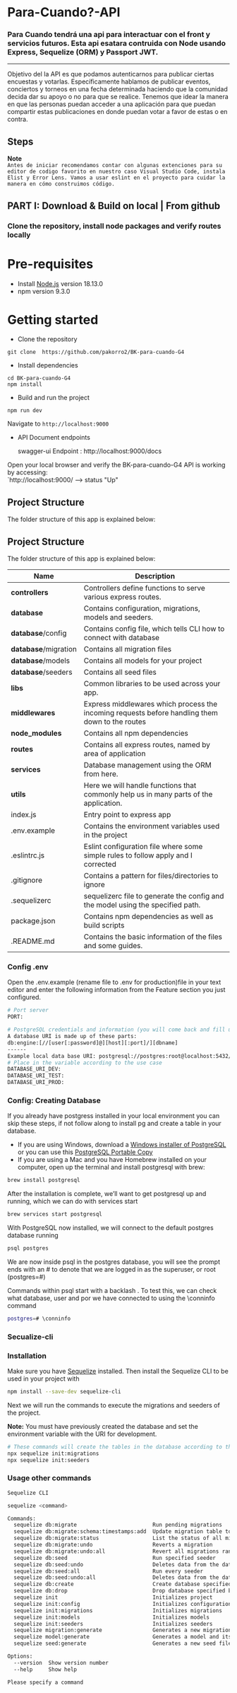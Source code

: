 # Para-Cuando?-API  
### **Para Cuando tendrá una api para interactuar con el front y servicios futuros. Esta api esatara contruida con Node usando Express, Sequelize (ORM) y  Passport JWT.**
-----
Objetivo del la API es que podamos autenticarnos para publicar ciertas encuestas y votarlas. Específicamente hablamos de publicar eventos, conciertos y torneos en una fecha determinada haciendo que la comunidad decida dar su apoyo o no para que se realice. Tenemos que idear la manera en que las personas puedan acceder a una aplicación para que puedan compartir estas publicaciones en donde puedan votar a favor de estas o en contra.   

## Steps

**Note**  
`Antes de iniciar recomendamos contar con algunas extenciones para su editor de codigo favorito en nuestro caso Visual Studio Code, instala Elist y Error Lens. Vamos a usar eslint en el proyecto para cuidar la manera en cómo construimos código.`   

## PART I: Download & Build on local | From github

### Clone the repository, install node packages  and verify routes locally

# Pre-requisites
- Install [Node.js](https://nodejs.org/en/) version 18.13.0
- npm version 9.3.0

# Getting started
- Clone the repository
```
git clone  https://github.com/pakorro2/BK-para-cuando-G4
```
- Install dependencies
```
cd BK-para-cuando-G4
npm install
```
- Build and run the project
```
npm run dev
```
  Navigate to `http://localhost:9000`

- API Document endpoints

   swagger-ui  Endpoint : http://localhost:9000/docs 
   

Open your local browser and verify the BK-para-cuando-G4 API is working by accessing:     
`http://localhost:9000/ --> status	"Up"


## Project Structure
The folder structure of this app is explained below:

## Project Structure
The folder structure of this app is explained below:

| Name | Description |
| ------------------------ | --------------------------------------------------------------------------------------------- |
| **controllers**          | Controllers define functions to serve various express routes. 
| **database**             | Contains configuration, migrations, models and seeders.  |
| **database**/config   | Contains config file, which tells CLI how to connect with database  |
| **database**/migration  | Contains all migration files  |
| **database**/models    | Contains all models for your project  |
| **database**/seeders      | Contains all seed files  |
| **libs**                 | Common libraries to be used across your app.                               |
| **middlewares**  | Express middlewares which process the incoming requests before handling them down to the routes                               |
| **node_modules**         | Contains all  npm dependencies                                                            |
| **routes**           | Contains all express routes, named by area of application              |        
| **services**           | Database management using the ORM from here. |
| **utils**      | Here we will handle functions that commonly help us in many parts of the application. |
| index.js         | Entry point to express app                                                               |
| .env.example        | Contains the environment variables used in the project                                       |
| .eslintrc.js   | Eslint configuration file where some simple rules to follow apply and I corrected |
| .gitignore              | Contains a pattern for files/directories to ignore         |
| .sequelizerc             | sequelizerc file to generate the config and the model using the specified path.     |
| package.json             | Contains npm dependencies as well as build scripts  |
| .README.md              | Contains the basic information of the files and some guides.                          | 


### Config .env

Open the .env.example (rename file to .env for production)file in your text editor and enter the following information from the Feature section you just configured.

```bash
# Port server
PORT:

# PostgreSQL credentials and information (you will come back and fill up this information after we set up our database)
A database URI is made up of these parts:
db:engine:[//[user[:password]@][host][:port]/][dbname]
------
Example local data base URI: postgresql://postgres:root@localhost:5432/para_cuando
# Place in the variable according to the use case
DATABASE_URI_DEV:
DATABASE_URI_TEST:
DATABASE_URI_PROD:

```

### Config: Creating Database

If you already  have postgress installed in your local environment you can skip these steps, if not follow along to install pg and create a table in your database. 

- If you are using Windows, download a [Windows installer of PostgreSQL](https://www.postgresql.org/download/windows/) or you can use this [PostgreSQL Portable Copy](https://github.com/garethflowers/postgresql-portable)
- If you are using a Mac and you have Homebrew installed on your computer, open up the terminal and install postgresql with brew:

```bash
brew install postgresql
```

After the installation is complete, we’ll want to get postgresql up and running, which we can do with services start

```bash 
brew services start postgresql
```

With PostgreSQL now installed, we will connect to the default postgres database running 

```bash
psql postgres
```

We are now inside psql in the postgres database, you will see the prompt ends with an # to denote that we are logged in as the superuser, or root (postgres=#)

Commands within psql start with a backlash \. To test this, we can check what database, user and por we have connected to using the \conninfo command

```bash
postgres=# \conninfo
```


### Secualize-cli
### Installation

Make sure you have [Sequelize](https://sequelize.org) installed. Then install the Sequelize CLI to be used in your project with

```bash
npm install --save-dev sequelize-cli
```

Next we will run the commands to execute the migrations and seeders of the project.

**Note:** You must have previously created the database and set the environment variable with the URI for development.
```bash
# These commands will create the tables in the database according to the configuration of the models and the initial test data.
npx sequelize init:migrations
npx sequelize init:seeders
```
### Usage other commands

```bash
Sequelize CLI

sequelize <command>

Commands:
  sequelize db:migrate                        Run pending migrations
  sequelize db:migrate:schema:timestamps:add  Update migration table to have timestamps
  sequelize db:migrate:status                 List the status of all migrations
  sequelize db:migrate:undo                   Reverts a migration
  sequelize db:migrate:undo:all               Revert all migrations ran
  sequelize db:seed                           Run specified seeder
  sequelize db:seed:undo                      Deletes data from the database
  sequelize db:seed:all                       Run every seeder
  sequelize db:seed:undo:all                  Deletes data from the database
  sequelize db:create                         Create database specified by configuration
  sequelize db:drop                           Drop database specified by configuration
  sequelize init                              Initializes project
  sequelize init:config                       Initializes configuration
  sequelize init:migrations                   Initializes migrations
  sequelize init:models                       Initializes models
  sequelize init:seeders                      Initializes seeders
  sequelize migration:generate                Generates a new migration file      [aliases: migration:create]
  sequelize model:generate                    Generates a model and its migration [aliases: model:create]
  sequelize seed:generate                     Generates a new seed file           [aliases: seed:create]

Options:
  --version  Show version number                                                  [boolean]
  --help     Show help                                                            [boolean]

Please specify a command
```
